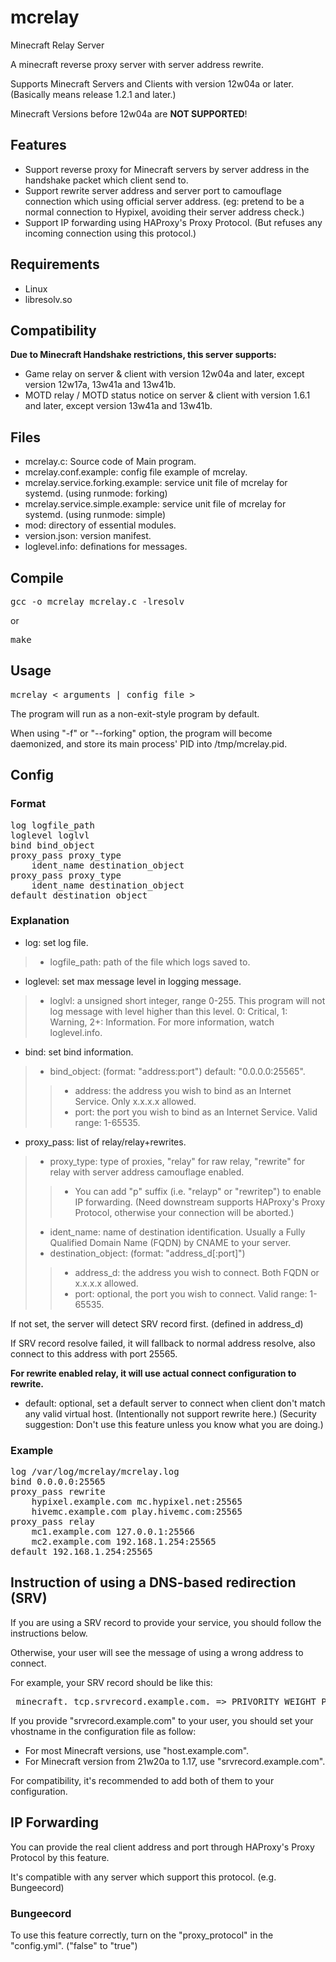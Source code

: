 # mcrelay
Minecraft Relay Server

A minecraft reverse proxy server with server address rewrite.

Supports Minecraft Servers and Clients with version 12w04a or later. (Basically means release 1.2.1 and later.)

Minecraft Versions before 12w04a are **NOT SUPPORTED**!

## Features
* Support reverse proxy for Minecraft servers by server address in the handshake packet which client send to.
* Support rewrite server address and server port to camouflage connection which using official server address. (eg: pretend to be a normal connection to Hypixel, avoiding their server address check.)
* Support IP forwarding using HAProxy's Proxy Protocol. (But refuses any incoming connection using this protocol.)

## Requirements
* Linux
* libresolv.so

## Compatibility
**Due to Minecraft Handshake restrictions, this server supports:**

* Game relay on server & client with version 12w04a and later, except version 12w17a, 13w41a and 13w41b.
* MOTD relay / MOTD status notice on server & client with version 1.6.1 and later, except version 13w41a and 13w41b.

## Files
* mcrelay.c: Source code of Main program.
* mcrelay.conf.example: config file example of mcrelay.
* mcrelay.service.forking.example: service unit file of mcrelay for systemd. (using runmode: forking)
* mcrelay.service.simple.example: service unit file of mcrelay for systemd. (using runmode: simple)
* mod: directory of essential modules.
* version.json: version manifest.
* loglevel.info: definations for messages.

## Compile
<pre>
gcc -o mcrelay mcrelay.c -lresolv
</pre>
or
<pre>
make
</pre>

## Usage
<pre>
mcrelay < arguments | config_file >
</pre>

The program will run as a non-exit-style program by default.

When using "-f" or "--forking" option, the program will become daemonized, and store its main process' PID into /tmp/mcrelay.pid.

## Config
### Format
<pre>
log logfile_path
loglevel loglvl
bind bind_object
proxy_pass proxy_type
	ident_name destination_object
proxy_pass proxy_type
	ident_name destination_object
default destination_object
</pre>

### Explanation
* log: set log file.
>* logfile_path: path of the file which logs saved to.
* loglevel: set max message level in logging message.
>* loglvl: a unsigned short integer, range 0-255. This program will not log message with level higher than this level. 0: Critical, 1: Warning, 2+: Information. For more information, watch loglevel.info.
* bind: set bind information.
>* bind_object: (format: "address:port") default: "0.0.0.0:25565".
>>* address: the address you wish to bind as an Internet Service. Only x.x.x.x allowed.
>>* port: the port you wish to bind as an Internet Service. Valid range: 1-65535.
* proxy_pass: list of relay/relay+rewrites.
>* proxy_type: type of proxies, "relay" for raw relay, "rewrite" for relay with server address camouflage enabled.
>>* You can add "p" suffix (i.e. "relayp" or "rewritep") to enable IP forwarding. (Need downstream supports HAProxy's Proxy Protocol, otherwise your connection will be aborted.)
>* ident_name: name of destination identification. Usually a Fully Qualified Domain Name (FQDN) by CNAME to your server.
>* destination_object: (format: "address_d[:port]")
>>* address_d: the address you wish to connect. Both FQDN or x.x.x.x allowed.
>>* port: optional, the port you wish to connect. Valid range: 1-65535.

If not set, the server will detect SRV record first. (defined in address_d)

If SRV record resolve failed, it will fallback to normal address resolve, also connect to this address with port 25565.

**For rewrite enabled relay, it will use actual connect configuration to rewrite.**
* default: optional, set a default server to connect when client don't match any valid virtual host. (Intentionally not support rewrite here.) (Security suggestion: Don't use this feature unless you know what you are doing.)

### Example
<pre>
log /var/log/mcrelay/mcrelay.log
bind 0.0.0.0:25565
proxy_pass rewrite
	hypixel.example.com mc.hypixel.net:25565
	hivemc.example.com play.hivemc.com:25565
proxy_pass relay
	mc1.example.com 127.0.0.1:25566
	mc2.example.com 192.168.1.254:25565
default 192.168.1.254:25565
</pre>

## Instruction of using a DNS-based redirection (SRV)
If you are using a SRV record to provide your service, you should follow the instructions below.

Otherwise, your user will see the message of using a wrong address to connect.

For example, your SRV record should be like this:
<pre>
_minecraft._tcp.srvrecord.example.com. => PRIVORITY WEIGHT PORT host.example.com
</pre>
If you provide "srvrecord.example.com" to your user, you should set your vhostname in the configuration file as follow:
* For most Minecraft versions, use "host.example.com".
* For Minecraft version from 21w20a to 1.17, use "srvrecord.example.com".

For compatibility, it's recommended to add both of them to your configuration.

## IP Forwarding
You can provide the real client address and port through HAProxy's Proxy Protocol by this feature.

It's compatible with any server which support this protocol. (e.g. Bungeecord)

### Bungeecord
To use this feature correctly, turn on the "proxy_protocol" in the "config.yml". ("false" to "true")
